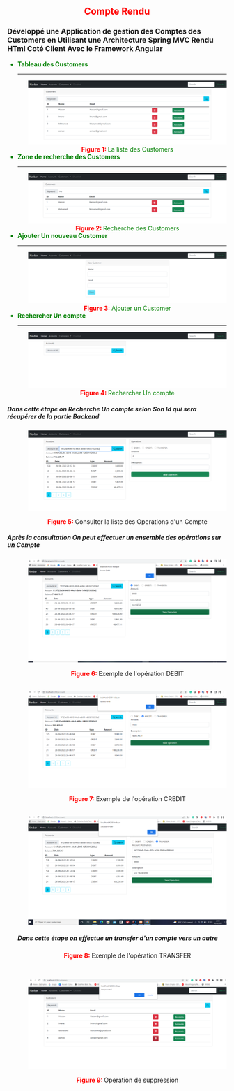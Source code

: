 <h2 align="center"  style="color: red" >Compte Rendu</h4>
<h3>Développé une Application de gestion des Comptes des Customers en Utilisant une Architecture
Spring MVC Rendu HTml Coté Client Avec le Framework Angular</h3>

<ul>
  <li style="color: Green"><strong>Tableau des Customers</strong>
  <hr>
        <ol> <img src="src/assets/static.img/front1.PNG"></ol>
        <ol style="text-align: center"><strong style="color: red">Figure 1: </strong> La liste des Customers</ol>
  <li style="color: Green"><strong>Zone de recherche des Customers</strong>
  <hr>
        <ol> <img src="src/assets/static.img/front2.PNG"></ol>
        <ol style="text-align: center"><strong style="color: red">Figure 2: </strong> Recherche des Customers</ol>
  <li style="color: Green"><strong>Ajouter Un nouveau Customer</strong>
  <hr>
        <ol> <img src="src/assets/static.img/Front3.PNG"></ol>
        <ol style="text-align: center"><strong style="color: red">Figure 3: </strong> Ajouter un Customer</ol>
  <li style="color: Green"><strong>Rechercher Un compte</strong>
   <hr>
    <ol> <img src="src/assets/static.img/Front4.PNG"></ol>
        <ol style="text-align: center"><strong style="color: red">Figure 4: </strong> Rechercher Un compte</ol>
 
</ul>
<h5>Dans cette étape on Recherche Un compte selon Son Id qui sera récupérer de la 
partie Backend</h5>
<ul>
    <ol> <img src="src/assets/static.img/Front5.PNG"></ol>
        <ol style="text-align: center"><strong style="color: red">Figure 5: </strong> Consulter la liste des Operations d'un Compte</ol>
</ul>
<h5>Après la consultation On peut effectuer un ensemble des opérations sur un Compte
</h5>
<ul>
    <ol> <img src="src/assets/static.img/Front6.PNG"></ol>
        <ol style="text-align: center"><strong style="color: red">Figure 6: </strong> Exemple de l'opération DEBIT</ol>
   <br> 
   <ol> <img src="src/assets/static.img/Front7.PNG"></ol>
        <ol style="text-align: center"><strong style="color: red">Figure 7: </strong> Exemple de l'opération CREDIT</ol>
  <br> 
   <ol> <img src="src/assets/static.img/Front8.PNG"></ol>
<h5>Dans cette étape on effectue un transfer d'un compte vers un autre</h5>
        <ol style="text-align: center"><strong style="color: red">Figure 8: </strong> Exemple de l'opération TRANSFER</ol>
</ul>
<ul>
<br> 
    <ol> <img src="src/assets/static.img/Front9.PNG"></ol>
        <ol style="text-align: center"><strong style="color: red">Figure 9: </strong> Operation de suppression</ol>
</ul>


